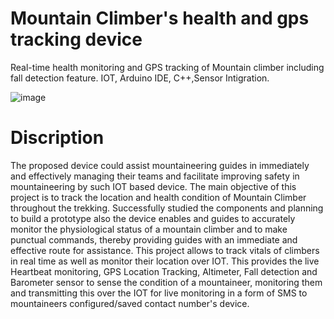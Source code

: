# Mountain Climber's health and gps tracking device
Real-time health monitoring and GPS tracking of Mountain climber including fall detection feature.  IOT, Arduino IDE, C++,Sensor Intigration.

![image](https://github.com/gambre09/Mountain-Climber-health-and-gps-tracking/assets/115577142/e695d1c2-59eb-43c1-9522-e4bd0aa3657d)

# Discription
  The proposed device could assist mountaineering guides in immediately and effectively
managing their teams and facilitate improving safety in mountaineering by such IOT based
device. The main objective of this project is to track the location and health condition of
Mountain Climber throughout the trekking. Successfully studied the components and planning
to build a prototype also the device enables and guides to accurately monitor the physiological
status of a mountain climber and to make punctual commands, thereby providing guides with
an immediate and effective route for assistance.
  This project allows to track vitals of climbers in real time as well as monitor their
location over IOT. This provides the live Heartbeat monitoring, GPS Location Tracking,
Altimeter, Fall detection and Barometer sensor to sense the condition of a mountaineer,
monitoring them and transmitting this over the IOT for live monitoring in a form of SMS to
mountaineers configured/saved contact number's device.
